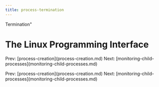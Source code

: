 ```yaml
---
title: process-termination
---
```


Termination\"

# The Linux Programming Interface

Prev: \[process-creation](process-creation.md)
Next:
\[monitoring-child-processes](monitoring-child-processes.md)

Prev: \[process-creation](process-creation.md)
Next:
\[monitoring-child-processes](monitoring-child-processes.md)
